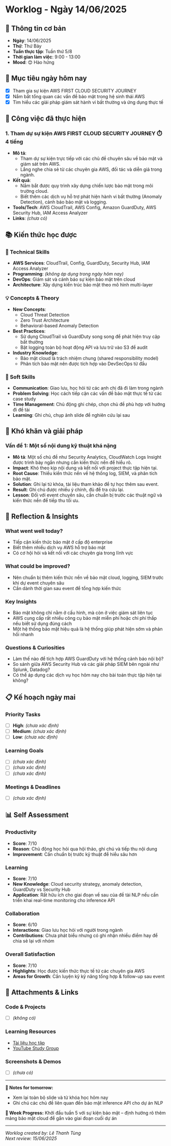 # Worklog - Ngày 14/06/2025

## 📅 Thông tin cơ bản
- **Ngày**: 14/06/2025
- **Thứ**: Thứ Bảy
- **Tuần thực tập**: Tuần thứ 5/8
- **Thời gian làm việc**: 9:00 - 13:00
- **Mood**: 😊 Hào hứng

## 🎯 Mục tiêu ngày hôm nay
- [x] Tham gia sự kiện AWS FIRST CLOUD SECURITY JOURNEY
- [x] Nắm bắt tổng quan các vấn đề bảo mật trong hệ sinh thái AWS
- [x] Tìm hiểu các giải pháp giám sát hành vi bất thường và ứng dụng thực tế

## 💼 Công việc đã thực hiện

### 1. Tham dự sự kiện AWS FIRST CLOUD SECURITY JOURNEY ⏱️ 4 tiếng
- **Mô tả**:
  - Tham dự sự kiện trực tiếp với các chủ đề chuyên sâu về bảo mật và giám sát trên AWS.
  - Lắng nghe chia sẻ từ các chuyên gia AWS, đối tác và diễn giả trong ngành.
- **Kết quả**:
  - Nắm bắt được quy trình xây dựng chiến lược bảo mật trong môi trường cloud.
  - Biết thêm các dịch vụ hỗ trợ phát hiện hành vi bất thường (Anomaly Detection), cảnh báo bảo mật và logging.
- **Tools/Tech**: AWS CloudTrail, AWS Config, Amazon GuardDuty, AWS Security Hub, IAM Access Analyzer
- **Links**: *(chưa có)*

## 📚 Kiến thức học được

### 🔧 Technical Skills
- **AWS Services**: CloudTrail, Config, GuardDuty, Security Hub, IAM Access Analyzer
- **Programming**: *(không áp dụng trong ngày hôm nay)*
- **DevOps**: Giám sát và cảnh báo sự kiện bảo mật trên cloud
- **Architecture**: Xây dựng kiến trúc bảo mật theo mô hình multi-layer

### 💡 Concepts & Theory
- **New Concepts**:
  - Cloud Threat Detection
  - Zero Trust Architecture
  - Behavioral-based Anomaly Detection
- **Best Practices**:
  - Sử dụng CloudTrail và GuardDuty song song để phát hiện truy cập bất thường
  - Bật logging toàn bộ hoạt động API và lưu trữ vào S3 để audit
- **Industry Knowledge**:
  - Bảo mật cloud là trách nhiệm chung (shared responsibility model)
  - Phân tích bảo mật nên được tích hợp vào DevSecOps từ đầu

### 🤝 Soft Skills
- **Communication**: Giao lưu, học hỏi từ các anh chị đã đi làm trong ngành
- **Problem Solving**: Học cách tiếp cận các vấn đề bảo mật thực tế từ các case study
- **Time Management**: Chủ động ghi chép, chọn chủ đề phù hợp với hướng đi đề tài
- **Learning**: Ghi chú, chụp ảnh slide để nghiên cứu lại sau

## 🚧 Khó khăn và giải pháp

### Vấn đề 1: Một số nội dung kỹ thuật khá nặng
- **Mô tả**: Một số chủ đề như Security Analytics, CloudWatch Logs Insight được trình bày ngắn nhưng cần kiến thức nền để hiểu rõ.
- **Impact**: Khó theo kịp nội dung và kết nối với project thực tập hiện tại.
- **Root Cause**: Thiếu kiến thức nền về hệ thống log, SIEM, và phân tích bảo mật.
- **Solution**: Ghi lại từ khóa, tài liệu tham khảo để tự học thêm sau event.
- **Result**: Ghi chú được nhiều ý chính, đủ để tra cứu lại.
- **Lesson**: Đối với event chuyên sâu, cần chuẩn bị trước các thuật ngữ và kiến thức nền để tiếp thu tối ưu.

## 💭 Reflection & Insights

### What went well today?
- Tiếp cận kiến thức bảo mật ở cấp độ enterprise
- Biết thêm nhiều dịch vụ AWS hỗ trợ bảo mật
- Có cơ hội hỏi và kết nối với các chuyên gia trong lĩnh vực

### What could be improved?
- Nên chuẩn bị thêm kiến thức nền về bảo mật cloud, logging, SIEM trước khi dự event chuyên sâu
- Cần dành thời gian sau event để tổng hợp kiến thức

### Key Insights
- Bảo mật không chỉ nằm ở cấu hình, mà còn ở việc giám sát liên tục
- AWS cung cấp rất nhiều công cụ bảo mật miễn phí hoặc chi phí thấp nếu biết sử dụng đúng cách
- Một hệ thống bảo mật hiệu quả là hệ thống giúp phát hiện sớm và phản hồi nhanh

### Questions & Curiosities
- Làm thế nào để tích hợp AWS GuardDuty với hệ thống cảnh báo nội bộ?
- So sánh giữa AWS Security Hub và các giải pháp SIEM bên ngoài như Splunk, Datadog?
- Có thể áp dụng các dịch vụ học hôm nay cho bài toán thực tập hiện tại không?

## 📋 Kế hoạch ngày mai

### Priority Tasks
- [ ] **High**: *(chưa xác định)*
- [ ] **Medium**: *(chưa xác định)*
- [ ] **Low**: *(chưa xác định)*

### Learning Goals
- [ ] *(chưa xác định)*
- [ ] *(chưa xác định)*
- [ ] *(chưa xác định)*

### Meetings & Deadlines
- [ ] *(chưa xác định)*

## 📊 Self Assessment

### Productivity
- **Score**: 7/10
- **Reason**: Chủ động học hỏi qua hội thảo, ghi chú và tiếp thu nội dung
- **Improvement**: Cần chuẩn bị trước kỹ thuật để hiểu sâu hơn

### Learning
- **Score**: 7/10
- **New Knowledge**: Cloud security strategy, anomaly detection, GuardDuty vs Security Hub
- **Application**: Rất hữu ích cho giai đoạn về sau của đề tài NLP nếu cần triển khai real-time monitoring cho inference API

### Collaboration
- **Score**: 6/10
- **Interactions**: Giao lưu học hỏi với người trong ngành
- **Contributions**: Chưa phát biểu nhưng có ghi nhận nhiều điểm hay để chia sẻ lại với nhóm

### Overall Satisfaction
- **Score**: 7/10
- **Highlights**: Học được kiến thức thực tế từ các chuyên gia AWS
- **Areas for Growth**: Cần luyện kỹ kỹ năng tổng hợp & follow-up sau event

## 📎 Attachments & Links

### Code & Projects
- [ ] *(không có)*

### Learning Resources
- [Tài liệu học tập](http://f000001.awsstudygroup.com/vi/)
- [YouTube Study Group](https://www.youtube.com/@AWSStudyGroup)

### Screenshots & Demos
- [ ] *(chưa có)*

---

**📝 Notes for tomorrow:**
- Xem lại toàn bộ slide và từ khóa học hôm nay
- Ghi chú các chủ đề liên quan đến bảo mật inference API cho dự án NLP

**🎯 Week Progress:**
Khởi đầu tuần 5 với sự kiện bảo mật – định hướng rõ thêm mảng bảo mật cloud để gắn vào giai đoạn cuối dự án

---
*Worklog created by: Lê Thanh Tùng*  
*Next review: 15/06/2025*
